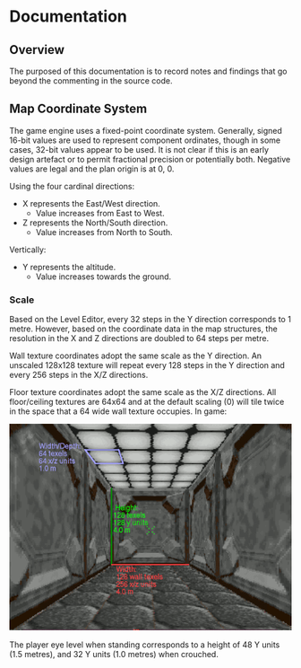 # Documentation

## Overview

The purposed of this documentation is to record notes and findings that go beyond the commenting in the source code.

## Map Coordinate System

The game engine uses a fixed-point coordinate system. Generally, signed 16-bit values are used to represent component ordinates, though in some cases, 32-bit values appear to be used. It is not clear if this is an early design artefact or to permit fractional precision or potentially both. Negative values are legal and the plan origin is at 0, 0.

Using the four cardinal directions:

 - X represents the East/West direction.
     - Value increases from East to West.
 - Z represents the North/South direction.
     - Value increases from North to South.

Vertically:

 - Y represents the altitude.
     - Value increases towards the ground.

### Scale

Based on the Level Editor, every 32 steps in the Y direction corresponds to 1 metre. However, based on the coordinate data in the map structures, the resolution in the X and Z directions are doubled to 64 steps per metre.

Wall texture coordinates adopt the same scale as the Y direction. An unscaled 128x128 texture will repeat every 128 steps in the Y direction and every 256 steps in the X/Z directions.

Floor texture coordinates adopt the same scale as the X/Z directions. All floor/ceiling textures are 64x64 and at the default scaling (0) will tile twice in the space that a 64 wide wall texture occupies. In game:

![In World](./img/view_scale.png)

The player eye level when standing corresponds to a height of 48 Y units (1.5 metres), and 32 Y units (1.0 metres) when crouched.